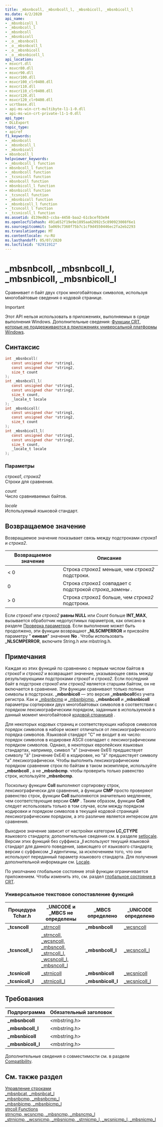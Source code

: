 ```yaml
---
title: _mbsnbcoll, _mbsnbcoll_l, _mbsnbicoll, _mbsnbicoll_l
ms.date: 4/2/2020
api_name:
- _mbsnbicoll_l
- _mbsnbcoll_l
- _mbsnbcoll
- _mbsnbicoll
- _o__mbsnbcoll
- _o__mbsnbcoll_l
- _o__mbsnbicoll
- _o__mbsnbicoll_l
api_location:
- msvcrt.dll
- msvcr80.dll
- msvcr90.dll
- msvcr100.dll
- msvcr100_clr0400.dll
- msvcr110.dll
- msvcr110_clr0400.dll
- msvcr120.dll
- msvcr120_clr0400.dll
- ucrtbase.dll
- api-ms-win-crt-multibyte-l1-1-0.dll
- api-ms-win-crt-private-l1-1-0.dll
api_type:
- DLLExport
topic_type:
- apiref
f1_keywords:
- _mbsnbcoll
- _mbsnbcoll_l
- _mbsnbicoll
- mbsnbcoll_l
helpviewer_keywords:
- _mbsnbcoll_l function
- mbsnbcoll_l function
- _mbsnbcoll function
- _tcsnicoll function
- mbsnbcoll function
- mbsnbicoll_l function
- mbsnbicoll function
- _tcsncoll function
- _mbsnbicoll function
- _mbsnbicoll_l function
- _tcsncoll_l function
- _tcsnicoll_l function
ms.assetid: d139ed63-ccba-4458-baa2-61cbcef03e94
ms.openlocfilehash: 491a652f19e9e1895aa62092c5c890923008f6e1
ms.sourcegitcommit: 5a069c7360f75b7c1cf9d4550446ec2fa2eb2293
ms.translationtype: MT
ms.contentlocale: ru-RU
ms.lasthandoff: 05/07/2020
ms.locfileid: "82911912"
---
```

# <a name="_mbsnbcoll-_mbsnbcoll_l-_mbsnbicoll-_mbsnbicoll_l"></a>_mbsnbcoll, _mbsnbcoll_l, _mbsnbicoll, _mbsnbicoll_l

Сравнивает *n* байт двух строк многобайтовых символов, используя многобайтовые сведения о кодовой странице.

> [!IMPORTANT]
> Этот API нельзя использовать в приложениях, выполняемых в среде выполнения Windows. Дополнительные сведения: [Функции CRT, которые не поддерживаются в приложениях универсальной платформы Windows](../../cppcx/crt-functions-not-supported-in-universal-windows-platform-apps.md).

## <a name="syntax"></a>Синтаксис

```C
int _mbsnbcoll(
   const unsigned char *string1,
   const unsigned char *string2,
   size_t count
);
int _mbsnbcoll_l(
   const unsigned char *string1,
   const unsigned char *string2,
   size_t count,
   _locale_t locale
);
int _mbsnbicoll(
   const unsigned char *string1,
   const unsigned char *string2,
   size_t count
);
int _mbsnbicoll_l(
   const unsigned char *string1,
   const unsigned char *string2,
   size_t count,
   _locale_t locale
);
```

### <a name="parameters"></a>Параметры

*строка1*, *строка2*<br/>
Строки для сравнения.

*count*<br/>
Число сравниваемых байтов.

*locale*<br/>
Используемый языковой стандарт.

## <a name="return-value"></a>Возвращаемое значение

Возвращаемое значение показывает связь между подстроками *строка1* и *строка2*.

|Возвращаемое значение|Описание|
|------------------|-----------------|
|< 0|Строка *строка1* меньше, чем *строка2* подстроки.|
|0|Строка *строка1* совпадает с подстрокой *строка_замены* .|
|> 0|Строка *строка1* больше, чем *строка2* подстроки.|

Если *строка1* или *строка2* **равны NULL** или *Count* больше **INT_MAX**, вызывается обработчик недопустимых параметров, как описано в разделе [Проверка параметров](../../c-runtime-library/parameter-validation.md). Если выполнение может быть продолжено, эти функции возвращают **_NLSCMPERROR** и присвойте параметру " **еинвал**" значение **No** . Чтобы использовать **_NLSCMPERROR**, включите String.h или mbstring.h.

## <a name="remarks"></a>Примечания

Каждая из этих функций по сравнению с первым *числом* байтов в *строка1* и *строка2* и возвращает значение, указывающее связь между результирующими подстроками *строка1* и *строка2*. Если последний байт в подстроке *строка1* или *строка2* является старшим байтом, он не включается в сравнение. Эти функции сравнивают только полные символы в подстроках. **_mbsnbicoll** — это версия **_mbsnbcoll**без учета регистра. Как и [_mbsnbcmp](mbsnbcmp-mbsnbcmp-l.md) и [_mbsnbicmp](mbsnbicmp-mbsnbicmp-l.md), **_mbsnbcoll** и **_mbsnbicoll** параметры сортировки двух многобайтовых символов в соответствии с порядком лексикографическим порядком, заданным в используемой в данный момент многобайтовой [кодовой страницей](../../c-runtime-library/code-pages.md) .

Для некоторых кодовых страниц и соответствующих наборов символов порядок символов в наборе может отличаться от лексикографического порядка символов. Языковой стандарт "C" не входит в их число: порядок символов в кодировке ASCII совпадает с лексикографическим порядком символов. Однако, в некоторых европейских языковых стандартах, например, символ "a" (значение 0x61) предшествует символу "ä" (значение 0xE4) в кодировке, но "ä" предшествует символу "a" лексикографически. Чтобы выполнить лексикографическим порядком сравнение строк по байтам в таком экземпляре, используйте **_mbsnbcoll** , а не **_mbsnbcmp**. чтобы проверить только равенство строк, используйте **_mbsnbcmp**.

Поскольку функции **Coll** выполняют сортировку строк, лексикографически для сравнения, а функции **CMP** просто проверяют равенство строк, функции **Coll** выполняются значительно медленнее, чем соответствующие версии **CMP** . Таким образом, функции **Coll** следует использовать только в том случае, если между порядком кодировки и порядком символов в текущей кодовой страницей лексикографическим порядком, а это различие является интересом для сравнения.

Выходное значение зависит от настройки категории **LC_CTYPE** языкового стандарта; дополнительные сведения см. в разделе [setlocale](setlocale-wsetlocale.md). Версии этих функций без суффикса **_l** используют текущий языковой стандарт для данного поведения, зависящего от языкового стандарта; версии с суффиксом **_l** идентичны, за исключением того, что они используют переданный параметр языкового стандарта. Для получения дополнительной информации см. [Locale](../../c-runtime-library/locale.md).

По умолчанию глобальное состояние этой функции ограничивается приложением. Чтобы изменить это, см. раздел [глобальное состояние в CRT](../global-state.md).

### <a name="generic-text-routine-mappings"></a>Универсальное текстовое сопоставление функций

|Процедура Tchar.h|_UNICODE и _MBCS не определены|_MBCS определено|_UNICODE определено|
|---------------------|--------------------------------------|--------------------|-----------------------|
|**_tcsncoll**|[_strncoll](strncoll-wcsncoll-mbsncoll-strncoll-l-wcsncoll-l-mbsncoll-l.md)|**_mbsnbcoll**|[_wcsncoll](strncoll-wcsncoll-mbsncoll-strncoll-l-wcsncoll-l-mbsncoll-l.md)|
|**_tcsncoll_l**|[_strncoll, _wcsncoll, _mbsncoll, _strncoll_l, _wcsncoll_l, _mbsncoll_l](strncoll-wcsncoll-mbsncoll-strncoll-l-wcsncoll-l-mbsncoll-l.md)|**_mbsnbcoll_l**|[_wcsncoll_l](strncoll-wcsncoll-mbsncoll-strncoll-l-wcsncoll-l-mbsncoll-l.md)|
|**_tcsnicoll**|[_strnicoll](strnicoll-wcsnicoll-mbsnicoll-strnicoll-l-wcsnicoll-l-mbsnicoll-l.md)|**_mbsnbicoll**|[_wcsnicoll](strnicoll-wcsnicoll-mbsnicoll-strnicoll-l-wcsnicoll-l-mbsnicoll-l.md)|
|**_tcsnicoll_l**|[_strnicoll_l](strnicoll-wcsnicoll-mbsnicoll-strnicoll-l-wcsnicoll-l-mbsnicoll-l.md)|**_mbsnbicoll_l**|[_wcsnicoll_l](strnicoll-wcsnicoll-mbsnicoll-strnicoll-l-wcsnicoll-l-mbsnicoll-l.md)|

## <a name="requirements"></a>Требования

|Подпрограмма|Обязательный заголовок|
|-------------|---------------------|
|**_mbsnbcoll**|\<mbstring.h>|
|**_mbsnbcoll_l**|\<mbstring.h>|
|**_mbsnbicoll**|\<mbstring.h>|
|**_mbsnbicoll_l**|\<mbstring.h>|

Дополнительные сведения о совместимости см. в разделе [Compatibility](../../c-runtime-library/compatibility.md).

## <a name="see-also"></a>См. также раздел

[Управление строками](../../c-runtime-library/string-manipulation-crt.md)<br/>
[_mbsnbcat, _mbsnbcat_l](mbsnbcat-mbsnbcat-l.md)<br/>
[_mbsnbcmp, _mbsnbcmp_l](mbsnbcmp-mbsnbcmp-l.md)<br/>
[_mbsnbicmp, _mbsnbicmp_l](mbsnbicmp-mbsnbicmp-l.md)<br/>
[strcoll Functions](../../c-runtime-library/strcoll-functions.md)<br/>
[strncmp, wcsncmp, _mbsncmp, _mbsncmp_l](strncmp-wcsncmp-mbsncmp-mbsncmp-l.md)<br/>
[_strnicmp, _wcsnicmp, _mbsnicmp, _strnicmp_l, _wcsnicmp_l, _mbsnicmp_l](strnicmp-wcsnicmp-mbsnicmp-strnicmp-l-wcsnicmp-l-mbsnicmp-l.md)<br/>
